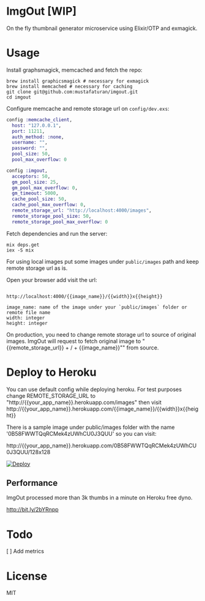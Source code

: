 # ImgOut [WIP]

On the fly thumbnail generator microservice using Elixir/OTP and exmagick.

# Usage

Install graphsmagick, memcached and fetch the repo:

```shell
brew install graphicsmagick # necessary for exmagick
brew install memcached # necessary for caching
git clone git@github.com:mustafaturan/imgout.git
cd imgout
```

Configure memcache and remote storage url on `config/dev.exs`:

```elixir
config :memcache_client,
  host: "127.0.0.1",
  port: 11211,
  auth_method: :none,
  username: "",
  password: "",
  pool_size: 50,
  pool_max_overflow: 0

config :imgout,
  acceptors: 50,
  gm_pool_size: 25,
  gm_pool_max_overflow: 0,
  gm_timeout: 5000,
  cache_pool_size: 50,
  cache_pool_max_overflow: 0,
  remote_storage_url: "http://localhost:4000/images",
  remote_storage_pool_size: 50,
  remote_storage_pool_max_overflow: 0
```

Fetch dependencies and run the server:

```shell
mix deps.get
iex -S mix
```

For using local images put some images under `public/images` path and keep remote storage url as is.

Open your browser add visit the url:

```

http://localhost:4000/{{image_name}}/{{width}}x{{height}}

image_name: name of the image under your `public/images` folder or remote file name
width: integer
height: integer
```

On production, you need to change remote storage url to source of original images. ImgOut will request to fetch original image to "{{remote_storage_url}} + / + {{image_name}}"" from source.

# Deploy to Heroku

You can use default config while deploying heroku. For test purposes change REMOTE_STORAGE_URL to "http://{{your_app_name}}.herokuapp.com/images" then visit http://{{your_app_name}}.herokuapp.com/{{image_name}}/{{width}}x{{height}}

There is a sample image under public/images folder with the name '0B58FWWTQqRCMek4zUWhCU0J3QUU' so you can visit:

http://{{your_app_name}}.herokuapp.com/0B58FWWTQqRCMek4zUWhCU0J3QUU/128x128

[![Deploy](https://www.herokucdn.com/deploy/button.png)](https://heroku.com/deploy)

## Performance

ImgOut processed more than 3k thumbs in a minute on Heroku free dyno.

http://bit.ly/2bYRnpp

# Todo

[ ] Add metrics

# License

MIT
